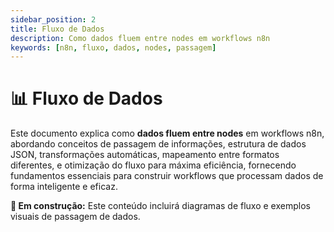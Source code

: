 ```yaml
---
sidebar_position: 2
title: Fluxo de Dados
description: Como dados fluem entre nodes em workflows n8n
keywords: [n8n, fluxo, dados, nodes, passagem]
---
```


# 📊 Fluxo de Dados

Este documento explica como **dados fluem entre nodes** em workflows n8n, abordando conceitos de passagem de informações, estrutura de dados JSON, transformações automáticas, mapeamento entre formatos diferentes, e otimização do fluxo para máxima eficiência, fornecendo fundamentos essenciais para construir workflows que processam dados de forma inteligente e eficaz.

**🔄 Em construção:** Este conteúdo incluirá diagramas de fluxo e exemplos visuais de passagem de dados.
